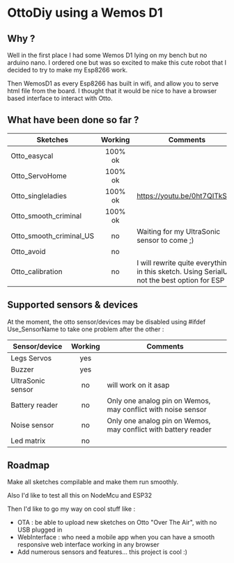 # OttoDiy using a Wemos D1

## Why ?

Well in the first place I had some Wemos D1 lying on my bench but no arduino nano. I ordered one but was so excited to make this cute robot that I decided to try to make my Esp8266 work.

Then WemosD1 as every Esp8266 has built in wifi, and allow you to serve html file from the board. I thought that it would be nice to have a browser based interface to interact with Otto.

## What have been done so far ?

| Sketches                | Working  | Comments |
| ----------------------- | :------: | -------- |
| Otto_easycal            | 100% ok  |          |
| Otto_ServoHome          | 100% ok  |          |
| Otto_singleladies       | 100% ok  | https://youtu.be/0ht7QITkSCU |
| Otto_smooth_criminal    | 100% ok  |          |
| Otto_smooth_criminal_US | no       | Waiting for my UltraSonic sensor to come ;) |
| Otto_avoid              | no       |          |
| Otto_calibration        | no       | I will rewrite quite everything in this sketch. Using SerialUi is not the best option for ESP |

## Supported sensors & devices

At the moment, the otto sensor/devices may be disabled using #ifdef Use_SensorName to take one problem after the other :

| Sensor/device        | Working  | Comments |
| -------------------- | :------: | -------- |
| Legs Servos          | yes      |          |
| Buzzer               | yes      |          |
| UltraSonic sensor    | no       | will work on it asap |
| Battery reader       | no       | Only one analog pin on Wemos, may conflict with noise sensor |
| Noise sensor         | no       | Only one analog pin on Wemos, may conflict with battery reader |
| Led matrix           | no       |          |

## Roadmap

Make all sketches compilable and make them run smoothly.

Also I'd like to test all this on NodeMcu and ESP32

Then I'd like to go my way on cool stuff like :

- OTA : be able to upload new sketches on Otto "Over The Air", with no USB plugged in
- WebInterface : who need a mobile app when you can have a smooth responsive web interface working in any browser
- Add numerous sensors and features... this project is cool :)
